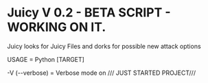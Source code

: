 # Juicy V 0.2 - BETA SCRIPT - WORKING ON IT.

Juicy looks for Juicy Files and dorks for possible new attack options

USAGE = Python [TARGET]

-V (--verbose) = Verbose mode on
/// JUST STARTED PROJECT///
